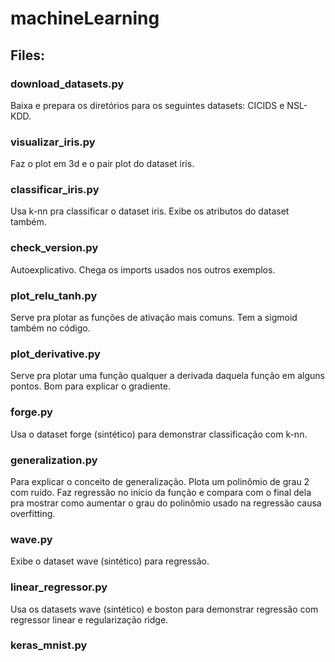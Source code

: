 # machineLearning

## Files:

### download_datasets.py
  Baixa e prepara os diretórios para os seguintes datasets: CICIDS e NSL-KDD.

### visualizar_iris.py
  Faz o plot em 3d e o pair plot do dataset iris.

### classificar_iris.py
  Usa k-nn pra classificar o dataset iris. Exibe os atributos do dataset também.

### check_version.py
  Autoexplicativo. Chega os imports usados nos outros exemplos.

### plot_relu_tanh.py
  Serve pra plotar as funções de ativação mais comuns. Tem a sigmoid também no código.

### plot_derivative.py
  Serve pra plotar uma função qualquer a derivada daquela função em alguns pontos. Bom para explicar o gradiente.

### forge.py
  Usa o dataset forge (sintético) para demonstrar classificação com k-nn.

### generalization.py
  Para explicar o conceito de generalização. Plota um polinômio de grau 2 com ruído. Faz regressão no início da função e compara com o final dela pra mostrar como aumentar o grau do polinômio usado na regressão causa overfitting.

### wave.py
  Exibe o dataset wave (sintético) para regressão.

### linear_regressor.py
  Usa os datasets wave (sintético) e boston para demonstrar regressão com regressor linear e regularização ridge.

### keras_mnist.py
